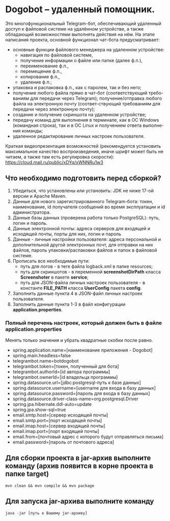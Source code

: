 # Dogobot – удаленный помощник.

Это многофункциональный Telegram-бот, обеспечивающий  удаленный доступ к файловой системе на удалённом устройстве, а также обладающий возможностями выполнять действия на нём. На этапе написания проекта, основной функционал чат-бота предусматривает: 
* основные функции файлового менеджера на удаленном устройстве:
  * навигация по файловой системе,
  * получение информации о файле или папке (далее ф.п.),
  * переименование ф.п.,
  * перемещение ф.п.,
  * копирование ф.п.,
  * удаление ф.п.;
* упаковка и распаковка ф.п., как с паролем, так и без него;
* получение любого файла прямо в чат-бот (соответствующий требо-ваниям для передачи через Telegram); получение/отправка любого файла на электронную почту (соответ-ствующий требованиям для передачи через электронную почту);
* создание и получение скриншота на удаленном устройстве;
* передачу команд для выполнения в терминале, как в ОС Windows (командная строка), так и в ОС Linux и получением ответа выполне-ния команды;
* удаленное редактирование личных настроек пользователя.

Краткая видеопрезентация возможностей (рекомендуется установить максимальное качество воспроизведения, иначе шрифт может быть не читаем, а также там есть регулировка скорости): https://cloud.mail.ru/public/xDYq/xWNNRu1w3

## Что необходимо подготовить перед сборкой?
1. Убедиться, что установлены или установить: JDK не ниже 17-ой версии и Apache Maven. 
2. Данные для нового зарегистрированного Telegram-бота: токен, наименование, id получателя сообщений во время эксплуатации и id администратора.
3. Данные базы данных (проверена работа только PostgreSQL): путь, логин и пароль.
4. Данные электронной почты: адреса серверов для входящей и исходящей почты, порты для них, логин и пароль
5. Данные - личные настройки пользователя: адреса персональной и дополнительной другой электронных почт, для отправки на них файлов, пароль упаковки/распаковки файлов и папок в файловой системе.
6. Прописать все необходимые пути:
   - путь для логов - в теге <property name="HOME_LOG" value="..\logs\dogo.log"/> файла logback.xml в папке resources;
   - путь для скриншотов - в переменной **screenshotDirPath** класса **Screenshoter** в пакете **service**;
   - путь для JSON-файла личных настроек пользователя - в константе **FILE_PATH** класса **UserConfig** пакета **config**. 
7. Заполнить данные пункта 4 в JSON-файл личных настроек пользователя.
8. Заполнить данные пункта 1-3 в файл конфигурации **application.properties**.

### Полный перечень настроек, который должен быть в файле **application.properties**
Менять только значения и убрать квадратные скобки после равно.
* spring.application.name=[наименование приложения - Dogobot]
* spring.main.headless=false
* telegrambot.name=botdogobot
* telegrambot.token=[токен, полученный для бота]
* telegrambot.authorId=[id автора программы]
* telegrambot.ownerId=[id владельца программы]
* spring.datasource.url=[jdbc:postgresql-путь к базе данных]
* spring.datasource.username=[username для входа в базу данных]
* spring.datasource.password=[пароль для входа в базу данных]
* spring.datasource.driver-class-name=org.postgresql.Driver
* spring.jpa.hibernate.ddl-auto=update
* spring.jpa.show-sql=true
* email.smtp.host=[сервер исходящей почты]
* email.smtp.port=[порт исходящей почты]
* email.imap.host=[сервер входящей почты]
* email.imap.port=[порт входящей почты]
* email.from=[почтовый адрес с которого будут отправляться письма]
* email.password=[пароль от почтового адреса]

## Для сборки проекта в jar-архив выполните команду (архив появится в корне проекта в папке **target**)

`mvn clean && mvn compile && mvn package`

## Для запуска jar-архива выполните команду

`java -jar [путь к Вашему jar-архиву]`

